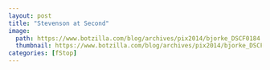 ```yaml
---
layout: post
title: "Stevenson at Second"
image:
  path: https://www.botzilla.com/blog/archives/pix2014/bjorke_DSCF0184.jpg
  thumbnail: https://www.botzilla.com/blog/archives/pix2014/bjorke_DSCF0184.jpg
categories: [fStop]
---
```


